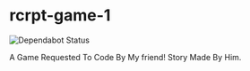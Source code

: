 # rcrpt-game-1
![Dependabot Status](https://api.dependabot.com/badges/status?host=github&repo=Recorrupt/rcrpt-game-1)


A Game Requested To Code By My friend! Story Made By Him.
